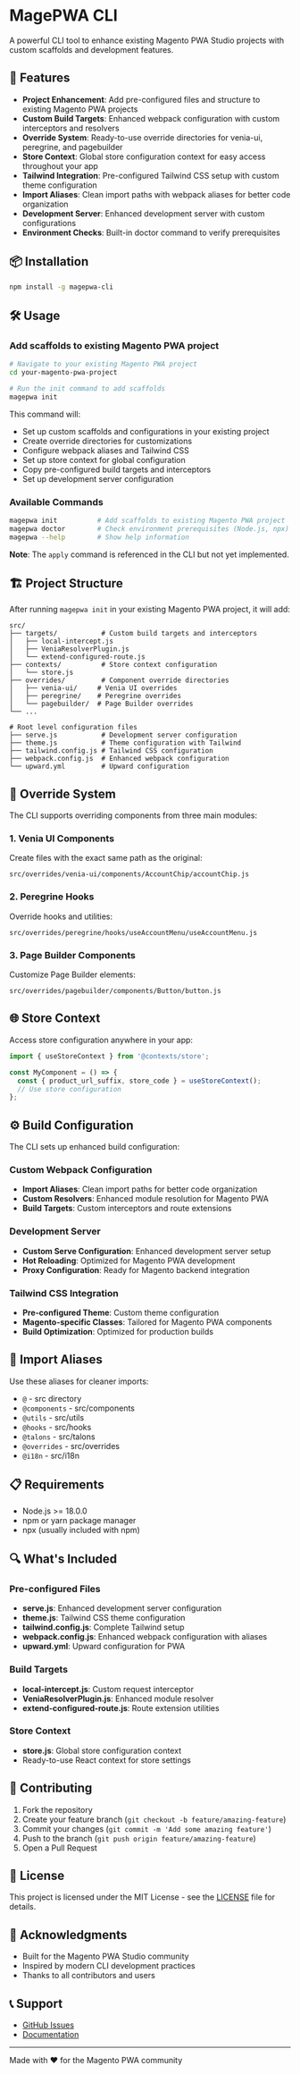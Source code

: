 # MagePWA CLI

A powerful CLI tool to enhance existing Magento PWA Studio projects with custom scaffolds and development features.

## 🚀 Features

- **Project Enhancement**: Add pre-configured files and structure to existing Magento PWA projects
- **Custom Build Targets**: Enhanced webpack configuration with custom interceptors and resolvers
- **Override System**: Ready-to-use override directories for venia-ui, peregrine, and pagebuilder
- **Store Context**: Global store configuration context for easy access throughout your app
- **Tailwind Integration**: Pre-configured Tailwind CSS setup with custom theme configuration
- **Import Aliases**: Clean import paths with webpack aliases for better code organization
- **Development Server**: Enhanced development server with custom configurations
- **Environment Checks**: Built-in doctor command to verify prerequisites

## 📦 Installation

```bash
npm install -g magepwa-cli
```

## 🛠️ Usage

### Add scaffolds to existing Magento PWA project

```bash
# Navigate to your existing Magento PWA project
cd your-magento-pwa-project

# Run the init command to add scaffolds
magepwa init
```

This command will:
- Set up custom scaffolds and configurations in your existing project
- Create override directories for customizations
- Configure webpack aliases and Tailwind CSS
- Set up store context for global configuration
- Copy pre-configured build targets and interceptors
- Set up development server configuration

### Available Commands

```bash
magepwa init          # Add scaffolds to existing Magento PWA project
magepwa doctor        # Check environment prerequisites (Node.js, npx)
magepwa --help        # Show help information
```

**Note**: The `apply` command is referenced in the CLI but not yet implemented.

## 🏗️ Project Structure

After running `magepwa init` in your existing Magento PWA project, it will add:

```
src/
├── targets/           # Custom build targets and interceptors
│   ├── local-intercept.js
│   ├── VeniaResolverPlugin.js
│   └── extend-configured-route.js
├── contexts/          # Store context configuration
│   └── store.js
├── overrides/         # Component override directories
│   ├── venia-ui/     # Venia UI overrides
│   ├── peregrine/    # Peregrine overrides
│   └── pagebuilder/  # Page Builder overrides
└── ...

# Root level configuration files
├── serve.js           # Development server configuration
├── theme.js           # Theme configuration with Tailwind
├── tailwind.config.js # Tailwind CSS configuration
├── webpack.config.js  # Enhanced webpack configuration
└── upward.yml         # Upward configuration
```

## 🔧 Override System

The CLI supports overriding components from three main modules:

### 1. Venia UI Components
Create files with the exact same path as the original:
```
src/overrides/venia-ui/components/AccountChip/accountChip.js
```

### 2. Peregrine Hooks
Override hooks and utilities:
```
src/overrides/peregrine/hooks/useAccountMenu/useAccountMenu.js
```

### 3. Page Builder Components
Customize Page Builder elements:
```
src/overrides/pagebuilder/components/Button/button.js
```

## 🌐 Store Context

Access store configuration anywhere in your app:

```javascript
import { useStoreContext } from '@contexts/store';

const MyComponent = () => {
  const { product_url_suffix, store_code } = useStoreContext();
  // Use store configuration
};
```

## ⚙️ Build Configuration

The CLI sets up enhanced build configuration:

### Custom Webpack Configuration
- **Import Aliases**: Clean import paths for better code organization
- **Custom Resolvers**: Enhanced module resolution for Magento PWA
- **Build Targets**: Custom interceptors and route extensions

### Development Server
- **Custom Serve Configuration**: Enhanced development server setup
- **Hot Reloading**: Optimized for Magento PWA development
- **Proxy Configuration**: Ready for Magento backend integration

### Tailwind CSS Integration
- **Pre-configured Theme**: Custom theme configuration
- **Magento-specific Classes**: Tailored for Magento PWA components
- **Build Optimization**: Optimized for production builds

## 🎨 Import Aliases

Use these aliases for cleaner imports:

- `@` - src directory
- `@components` - src/components
- `@utils` - src/utils
- `@hooks` - src/hooks
- `@talons` - src/talons
- `@overrides` - src/overrides
- `@i18n` - src/i18n

## 📋 Requirements

- Node.js >= 18.0.0
- npm or yarn package manager
- npx (usually included with npm)

## 🔍 What's Included

### Pre-configured Files
- **serve.js**: Enhanced development server configuration
- **theme.js**: Tailwind CSS theme configuration
- **tailwind.config.js**: Complete Tailwind setup
- **webpack.config.js**: Enhanced webpack configuration with aliases
- **upward.yml**: Upward configuration for PWA

### Build Targets
- **local-intercept.js**: Custom request interceptor
- **VeniaResolverPlugin.js**: Enhanced module resolver
- **extend-configured-route.js**: Route extension utilities

### Store Context
- **store.js**: Global store configuration context
- Ready-to-use React context for store settings

## 🤝 Contributing

1. Fork the repository
2. Create your feature branch (`git checkout -b feature/amazing-feature`)
3. Commit your changes (`git commit -m 'Add some amazing feature'`)
4. Push to the branch (`git push origin feature/amazing-feature`)
5. Open a Pull Request

## 📄 License

This project is licensed under the MIT License - see the [LICENSE](LICENSE) file for details.

## 🙏 Acknowledgments

- Built for the Magento PWA Studio community
- Inspired by modern CLI development practices
- Thanks to all contributors and users

## 📞 Support

- [GitHub Issues](https://github.com/vuongnch57/magepwa-cli/issues)
- [Documentation](https://github.com/vuongnch57/magepwa-cli#readme)

---

Made with ❤️ for the Magento PWA community
